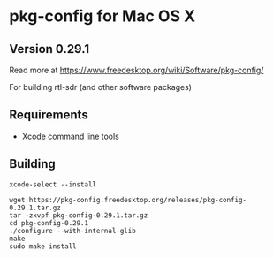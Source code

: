 # pkg-config for Mac OS X
## Version 0.29.1

Read more at https://www.freedesktop.org/wiki/Software/pkg-config/

For building rtl-sdr (and other software packages)

## Requirements

- Xcode command line tools

## Building

```
xcode-select --install
```

```
wget https://pkg-config.freedesktop.org/releases/pkg-config-0.29.1.tar.gz
tar -zxvpf pkg-config-0.29.1.tar.gz
cd pkg-config-0.29.1
./configure --with-internal-glib
make
sudo make install
```

